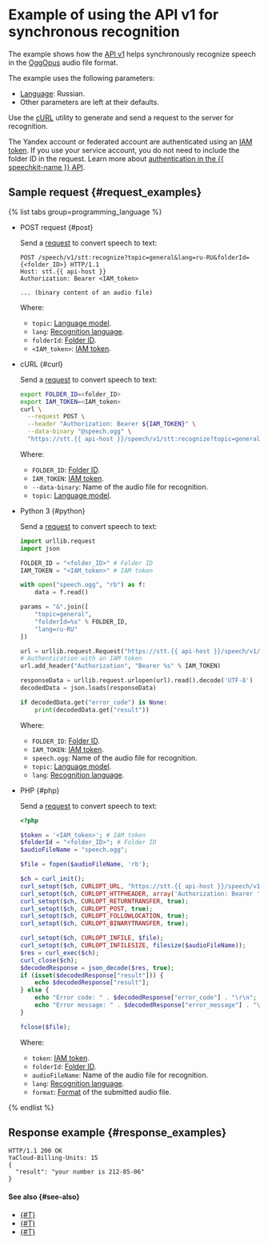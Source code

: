 # Example of using the API v1 for synchronous recognition

The example shows how the [API v1](request-api.md) helps synchronously recognize speech in the [OggOpus](../../formats.md#OggOpus) audio file format.

The example uses the following parameters:

* [Language](../index.md#langs): Russian.
* Other parameters are left at their defaults.

Use the [cURL](https://curl.haxx.se) utility to generate and send a request to the server for recognition.

The Yandex account or federated account are authenticated using an [IAM token](../../../iam/concepts/authorization/iam-token.md). If you use your service account, you do not need to include the folder ID in the request. Learn more about [authentication in the {{ speechkit-name }} API](../../concepts/auth.md).

## Sample request {#request_examples}

{% list tabs group=programming_language %}

- POST request {#post}

  Send a [request](../request.md) to convert speech to text:

    ```httpget
    POST /speech/v1/stt:recognize?topic=general&lang=ru-RU&folderId={<folder_ID>} HTTP/1.1
    Host: stt.{{ api-host }}
    Authorization: Bearer <IAM_token>

    ... (binary content of an audio file)
    ```

    Where:

    * `topic`: [Language model](../models.md).
    * `lang`: [Recognition language](../index.md#langs).
    * `folderId`: [Folder ID](../../../resource-manager/operations/folder/get-id.md).
    * `<IAM_token>`: [IAM token](../../../iam/concepts/authorization/iam-token.md).

- cURL {#curl}

  Send a [request](../request.md) to convert speech to text:

    ```bash
    export FOLDER_ID=<folder_ID>
    export IAM_TOKEN=<IAM_token>
    curl \
      --request POST \
      --header "Authorization: Bearer ${IAM_TOKEN}" \
      --data-binary "@speech.ogg" \
      "https://stt.{{ api-host }}/speech/v1/stt:recognize?topic=general&folderId=${FOLDER_ID}"
    ```

    Where:

    * `FOLDER_ID`: [Folder ID](../../../resource-manager/operations/folder/get-id.md).
    * `IAM_TOKEN`: [IAM token](../../../iam/concepts/authorization/iam-token.md).
    * `--data-binary`: Name of the audio file for recognition.
    * `topic`: [Language model](../models.md).

- Python 3 {#python}

  Send a [request](../request.md) to convert speech to text:

    ```python
    import urllib.request
    import json

    FOLDER_ID = "<folder_ID>" # Folder ID
    IAM_TOKEN = "<IAM_token>" # IAM token

    with open("speech.ogg", "rb") as f:
        data = f.read()

    params = "&".join([
        "topic=general",
        "folderId=%s" % FOLDER_ID,
        "lang=ru-RU"
    ])

    url = urllib.request.Request("https://stt.{{ api-host }}/speech/v1/stt:recognize?%s" % params, data=data)
    # Authentication with an IAM token
    url.add_header("Authorization", "Bearer %s" % IAM_TOKEN)

    responseData = urllib.request.urlopen(url).read().decode('UTF-8')
    decodedData = json.loads(responseData)

    if decodedData.get("error_code") is None:
        print(decodedData.get("result"))
    ```

    Where:

    * `FOLDER_ID`: [Folder ID](../../../resource-manager/operations/folder/get-id.md).
    * `IAM_TOKEN`: [IAM token](../../../iam/concepts/authorization/iam-token.md).
    * `speech.ogg`: Name of the audio file for recognition.
    * `topic`: [Language model](../models.md).
    * `lang`: [Recognition language](../index.md#langs).

- PHP {#php}

  Send a [request](../request.md) to convert speech to text:

    ```php
    <?php

    $token = '<IAM_token>'; # IAM token
    $folderId = "<folder_ID>"; # Folder ID
    $audioFileName = "speech.ogg";

    $file = fopen($audioFileName, 'rb');

    $ch = curl_init();
    curl_setopt($ch, CURLOPT_URL, "https://stt.{{ api-host }}/speech/v1/stt:recognize?lang=ru-RU&folderId=${folderId}&format=oggopus");
    curl_setopt($ch, CURLOPT_HTTPHEADER, array('Authorization: Bearer ' . $token));
    curl_setopt($ch, CURLOPT_RETURNTRANSFER, true);
    curl_setopt($ch, CURLOPT_POST, true);
    curl_setopt($ch, CURLOPT_FOLLOWLOCATION, true);
    curl_setopt($ch, CURLOPT_BINARYTRANSFER, true);

    curl_setopt($ch, CURLOPT_INFILE, $file);
    curl_setopt($ch, CURLOPT_INFILESIZE, filesize($audioFileName));
    $res = curl_exec($ch);
    curl_close($ch);
    $decodedResponse = json_decode($res, true);
    if (isset($decodedResponse["result"])) {
        echo $decodedResponse["result"];
    } else {
        echo "Error code: " . $decodedResponse["error_code"] . "\r\n";
        echo "Error message: " . $decodedResponse["error_message"] . "\r\n";
    }

    fclose($file);
    ```

    Where:

    * `token`: [IAM token](../../../iam/concepts/authorization/iam-token.md).
    * `folderId`: [Folder ID](../../../resource-manager/operations/folder/get-id.md).
    * `audioFileName`: Name of the audio file for recognition.
    * `lang`: [Recognition language](../index.md#langs).
    * `format`: [Format](../../formats.md) of the submitted audio file.

{% endlist %}

## Response example {#response_examples}

```text
HTTP/1.1 200 OK
YaCloud-Billing-Units: 15
{
  "result": "your number is 212-85-06"
}
```

#### See also {#see-also}

* [{#T}](request-api.md)
* [{#T}](../../concepts/auth.md)
* [{#T}](../../sdk/python/request.md)
